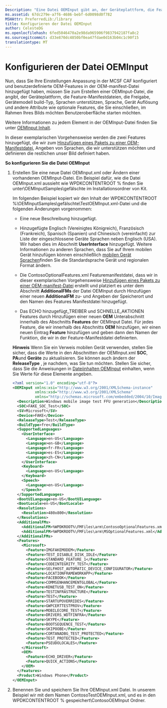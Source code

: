 ```yaml
---
Description: "Eine Datei OEMInput gibt an, der Geräteplattform, die Feature-Manifestdateien, die Freigabe, Gerätemodell, build-Typ, Sprachen zu unterstützen, Starten der Benutzeroberfläche Sprache, Gerät Auflösung und andere Attribute wie optionale Features, die Sie als Teil Ihres Bilds einschließen möchten."
ms.assetid: 67dc279e-a7f6-4686-bebf-6d0098d0f782
MSHAttr: PreferredLib:/library
title: Konfigurieren der Datei OEMInput
author: CelesteDG
ms.openlocfilehash: 6fed5046470a2e98da965906f9837942187fa8c2
ms.sourcegitcommit: d33e870dc4850bf0ea47fdae0d163b04c1c90f15
translationtype: MT
---
```

# <a name="configure-the-oeminput-file"></a>Konfigurieren der Datei OEMInput


Nun, dass Sie Ihre Einstellungen Anpassung in der MCSF CAF konfiguriert und benutzerdefinierte OEM-Features in der OEM-manifest-Datei hinzugefügt haben, müssen Sie zum Erstellen einer OEMInput-Datei, die angibt, der Geräteplattform, die Feature-Manifestdateien, die Freigabe, Gerätemodell build-Typ, Sprachen unterstützen, Sprache, Gerät Auflösung und andere Attribute wie optionale Features, die Sie einschließen, im Rahmen Ihres Bilds möchten Benutzeroberfläche starten möchten.

Weitere Informationen zu jedem Element in der OEMInput-Datei finden Sie unter [OEMInput Inhalt](https://msdn.microsoft.com/library/windows/hardware/dn756778).

In dieser exemplarischen Vorgehensweise werden die zwei Features hinzugefügt, die wir zum [Hinzufügen eines Pakets zu einer OEM-Manifestdatei](#adding-a-package-to-an-oem-manifest-file), Angeben von Sprachen, die wir unterstützen möchten und definieren die restlichen unser Bild definiert haben.

**So konfigurieren Sie die Datei OEMInput**

1.  Erstellen Sie eine neue Datei OEMInput.xml oder Ändern einer vorhandenen OEMInput-Datei. Ein Beispiel dafür, wie die Datei OEMInput.xml aussieht wie WPDKCONTENTROOT % finden Sie unter\\OEMInputSamples\\gefälschte im Installationsordner von Kit.

    Im folgenden Beispiel kopiert wir den Inhalt der WPDKCONTENTROOT %\\OEMInputSamples\\gefälschte\\TestOEMInput.xml-Datei und die folgenden Änderungen vorgenommen:

    -   Eine neue Beschreibung hinzugefügt.

    -   Hinzugefügte Englisch (Vereinigtes Königreich), Französisch (Frankreich), Spanisch (Spanien) und Chinesisch (vereinfacht) zur Liste der eingeschlossene Geräte Sprachen neben Englisch (USA). Wir haben dies im Abschnitt **UserInterface** hinzugefügt. Weitere Informationen zu anderen Sprachen, dass Sie auf Ihrem mobilen Gerät hinzufügen können einschließlich [mobilen Gerät Sprachen](https://msdn.microsoft.com/library/windows/hardware/dn772212)finden Sie die Standardsprache Gerät und regionalen Format ändern.

    -   Die ContosoOptionalFeatures.xml Featuremanifestdatei, dass wir in dieser exemplarischen Vorgehensweise [Hinzufügen eines Pakets zu einer OEM-manifest-Datei](#adding-a-package-to-an-oem-manifest-file) erstellt und platziert es unter dem Abschnitt **AdditionalFMs** der Datei OEMInput durch Hinzufügen einer neuen **AdditionalFM** zu- und Angeben der Speicherort und den Namen des Features Manifestdatei hinzugefügt.

    -   Das ECHO hinzugefügt\_TREIBER und SCHNELLE\_AKTIONEN Features durch Hinzufügen einer neuen **OEM** Unterabschnitt innerhalb des Abschnitts **Features** der OEMInput Datei. Für jedes Feature, die wir innerhalb des Abschnitts **OEM** hinzufügen, wir einen neuen Eintrag **Feature** hinzufügen und geben dann den Namen der Funktion, die wir in der Feature-Manifestdatei definierten.

    **Hinweis**  Wenn Sie ein Verweis mobilen Gerät verwenden, stellen Sie sicher, dass die Werte in den Abschnitten der OEMInput.xml **SOC**, **PA**und **Geräte** zu aktualisieren. Sie können auch ändern der **ReleaseType** , je nachdem, was Sie tun möchten. Stellen Sie sicher, dass Sie die Anweisungen in [Dateiinhalten OEMInput](https://msdn.microsoft.com/library/windows/hardware/dn756778) einhalten, wenn Sie Werte für diese Elemente angeben.

     

    ```XML
    <?xml version="1.0" encoding="utf-8"?>
    <OEMInput xmlns:xsi="http://www.w3.org/2001/XMLSchema-instance" 
              xmlns:xsd="http://www.w3.org/2001/XMLSchema" 
              xmlns="http://schemas.microsoft.com/embedded/2004/10/ImageUpdate">
      <Description>Windows mobile image test FFU generation</Description>
      <SOC>FAKE_SOC_Test</SOC>
      <SV>Microsoft</SV>
      <Device>FAKE</Device>
      <ReleaseType>Test</ReleaseType>
      <BuildType>fre</BuildType>
      <SupportedLanguages>
        <UserInterface>
          <Language>en-US</Language>
          <Language>en-GB</Language>
          <Language>fr-FR</Language>
          <Language>es-ES</Language>
          <Language>zh-CN</Language>
        </UserInterface>
        <Keyboard>
          <Language>en-US</Language>
        </Keyboard>
        <Speech>
          <Language>en-US</Language>
        </Speech>
      </SupportedLanguages>
      <BootUILanguage>en-US</BootUILanguage>
      <BootLocale>en-US</BootLocale>
      <Resolutions>
        <Resolution>480x800</Resolution>
      </Resolutions>
      <AdditionalFMs>
        <AdditionalFM>%WPDKROOT%\FMFiles\arm\ContosoOptionalFeatures.xml</AdditionalFM>
        <AdditionalFM>%WPDKROOT%\FMFiles\arm\MSOptionalFeatures.xml</AdditionalFM>
      </AdditionalFMs>
      <Features>
        <Microsoft>
          <Feature>IMGFAKEMODEM</Feature>
          <Feature>TEST_DISABLE_DISK_IDLE</Feature>
          <Feature>STANDARD_FEATURE_1</Feature>
          <Feature>CODEINTEGRITY_TEST</Feature>
          <Feature>SELFHOST_AUTOMATIC_DEVICE_CONFIGURATOR</Feature>
          <Feature>LOCATIONFRAMEWORKAPP</Feature>
          <Feature>FACEBOOK</Feature>
          <Feature>COMMSENHANCEMENTGLOBAL</Feature> 
          <Feature>KDNETUSB_TEST_ON</Feature>
          <Feature>TESTINFRASTRUCTURE</Feature>
          <Feature>TEST</Feature>
          <Feature>STARTUPOVERRIDES</Feature>
          <Feature>GWPCERTTESTPROV</Feature>
          <Feature>MOBILECORE_TEST</Feature>
          <Feature>DRIVERS_WDTFINFRA</Feature>
          <Feature>SKYPE</Feature>
          <Feature>BOOTSEQUENCE_TEST</Feature>
          <Feature>SKIPOOBE</Feature>
          <Feature>CORTANADBG_TEST_PROTECTED</Feature>
          <Feature>TEST_PROTECTED</Feature>
          <Feature>PSEUDOLOCALES</Feature>
        </Microsoft>
        <OEM>
          <Feature>ECHO_DRIVER</Feature>
          <Feature>QUICK_ACTIONS</Feature>
        </OEM>
      </Features>
      <Product>Windows Phone</Product>
    </OEMInput>
    ```

2.  Benennen Sie und speichern Sie Ihre OEMInput.xml Datei. In unserem Beispiel wir mit dem Namen ContosoTestOEMInput.xml, und es in den WPDKCONTENTROOT % gespeichert\\ContosoOEMInput Ordner.

 

 



